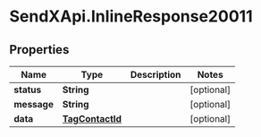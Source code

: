 # SendXApi.InlineResponse20011

## Properties
Name | Type | Description | Notes
------------ | ------------- | ------------- | -------------
**status** | **String** |  | [optional] 
**message** | **String** |  | [optional] 
**data** | [**TagContactId**](TagContactId.md) |  | [optional] 


